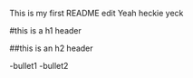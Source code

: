 This is my first README edit
Yeah
heckie yeck

#this is a h1 header

##this is an h2 header

-bullet1
-bullet2
